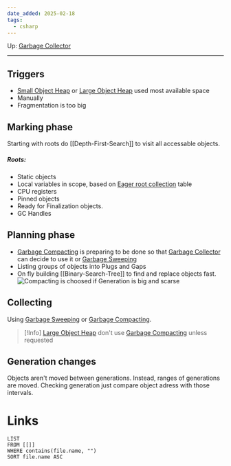 ```yaml
---
date_added: 2025-02-18
tags:
  - csharp
---
```

Up: [Garbage Collector](Garbage%20Collector.md)
___
## Triggers
- [Small Object Heap](Small%20Object%20Heap.md) or [Large Object Heap](Large%20Object%20Heap.md) used most available space
- Manually
- Fragmentation is too big

## Marking phase
Starting with roots do [[Depth-First-Search]] to visit all accessable objects.
##### Roots:
 - Static objects
 - Local variables in scope, based on [Eager root collection](Eager%20root%20collection.md) table
 - CPU registers
 - Pinned objects
 - Ready for Finalization objects.
 - GC Handles
## Planning phase

- [Garbage Compacting](Garbage%20Compacting.md) is preparing to be done so that [Garbage Collector](Garbage%20Collector.md) can decide to use it or [Garbage Sweeping](Garbage%20Sweeping.md)
- Listing  groups of objects into Plugs and Gaps
- On fly building [[Binary-Search-Tree]] to find and replace objects fast.
![Compacting is choosed if Generation is big and scarse](Pasted%20image%2020250218065228.png)
## Collecting

Using [Garbage Sweeping](Garbage%20Sweeping.md) or [Garbage Compacting](Garbage%20Compacting.md).

>[!Info]
> [Large Object Heap](Large%20Object%20Heap.md) don't use [Garbage Compacting](Garbage%20Compacting.md) unless requested

## Generation changes

Objects aren't moved between generations. Instead, ranges of generations are moved. Checking generation just compare object adress with those intervals.
# Links
```dataview
LIST
FROM [[]]
WHERE contains(file.name, "")
SORT file.name ASC
```
